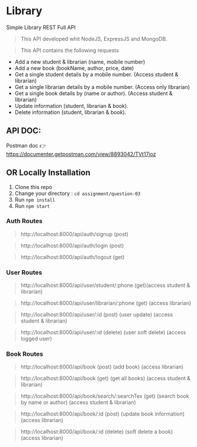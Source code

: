 # Library

Simple Library REST Full API
> This API developed whit NodeJS, ExpressJS and MongoDB.

> This API contains the following requests

* Add a new student & librarian (name, mobile number)
* Add a new book (bookName, author, price, date)
* Get a single student details by a mobile number. (Access student & librarian)
* Get a single librarian details by a mobile number. (Access only librarian)
* Get a single book details by (name or author). (Access student & librarian)
* Update information (student, librarian & book).
* Delete information (student, librarian & book).

## API DOC:
Postman doc 👉 https://documenter.getpostman.com/view/8893042/TVt17ioz
 
## OR Locally Installation
1. Clone this repo
2. Change your directory : `cd assignment/question-03`
3. Run `npm install`
5. Run `npm start`

### Auth Routes

> http://localhost:8000/api/auth/signup (post)

> http://localhost:8000/api/auth/login (post)

> http://localhost:8000/api/auth/logout (get)

### User Routes

> http://localhost:8000/api/user/student/:phone (get)(access student & librarian)

> http://localhost:8000/api/user/librarian/:phone (get) (access librarian)

> http://localhost:8000/api/user/:id (post) (user update) (access student & librarian)

> http://localhost:8000/api/user/:id (delete) (user soft delete) (access logged user)

### Book Routes

> http://localhost:8000/api/book (post) (add book) (access librarian)

> http://localhost:8000/api/book (get) (get all books) (access student & librarian)

> http://localhost:8000/api/book/search/:searchTex (get) (search book by name or author) (access student & librarian)

> http://localhost:8000/api/book/:id (post) (update book information) (access librarian)

> http://localhost:8000/api/book/:id (delete) (soft delete a book) (access librarian)
